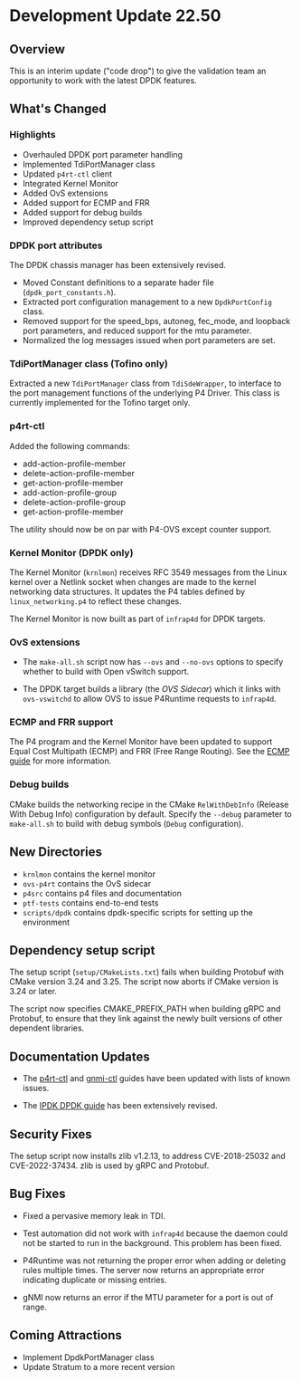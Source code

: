 # Development Update 22.50

## Overview

This is an interim update ("code drop") to give the validation team
an opportunity to work with the latest DPDK features.

## What's Changed

### Highlights

- Overhauled DPDK port parameter handling
- Implemented TdiPortManager class
- Updated `p4rt-ctl` client
- Integrated Kernel Monitor
- Added OvS extensions
- Added support for ECMP and FRR
- Added support for debug builds
- Improved dependency setup script

### DPDK port attributes

The DPDK chassis manager has been extensively revised.

- Moved Constant definitions to a separate hader file (`dpdk_port_constants.h`).
- Extracted port configuration management to a new `DpdkPortConfig` class.
- Removed support for the speed_bps, autoneg, fec_mode, and loopback port
  parameters, and reduced support for the mtu parameter.
- Normalized the log messages issued when port parameters are set.

### TdiPortManager class (Tofino only)

Extracted a new `TdiPortManager` class from `TdiSdeWrapper`, to interface
to the port management functions of the underlying P4 Driver. This class is
currently implemented for the Tofino target only.

### p4rt-ctl

Added the following commands:

- add-action-profile-member
- delete-action-profile-member
- get-action-profile-member
- add-action-profile-group
- delete-action-profile-group
- get-action-profile-member

The utility should now be on par with P4-OVS except counter support.

### Kernel Monitor (DPDK only)

The Kernel Monitor (`krnlmon`) receives RFC 3549 messages from the Linux
kernel over a Netlink socket when changes are made to the kernel networking
data structures. It updates the P4 tables defined by `linux_networking.p4`
to reflect these changes.

The Kernel Monitor is now built as part of `infrap4d` for DPDK targets.

### OvS extensions

- The `make-all.sh` script now has `--ovs` and `--no-ovs` options to specify
  whether to build with Open vSwitch support.

- The DPDK target builds a library (the _OVS Sidecar_) which it links with
  `ovs-vswitchd` to allow OVS to issue P4Runtime requests to `infrap4d`.

### ECMP and FRR support

The P4 program and the Kernel Monitor have been updated to support
Equal Cost Multipath (ECMP) and FRR (Free Range Routing). See the
[ECMP guide](https://github.com/ipdk-io/networking-recipe/blob/main/p4src/linux_networking/README_LINUX_NETWORKING_WITH_ECMP.md)
for more information.

### Debug builds

CMake builds the networking recipe in the CMake `RelWithDebInfo` (Release
With Debug Info) configuration by default. Specify the `--debug` parameter
to `make-all.sh` to build with debug symbols (`Debug` configuration).

## New Directories

- `krnlmon` contains the kernel monitor
- `ovs-p4rt` contains the OvS sidecar
- `p4src` contains p4 files and documentation
- `ptf-tests` contains end-to-end tests
- `scripts/dpdk` contains dpdk-specific scripts for setting up the environment

## Dependency setup script

The setup script (`setup/CMakeLists.txt`) fails when building Protobuf
with CMake version 3.24 and 3.25. The script now aborts if CMake version
is 3.24 or later.

The script now specifies CMAKE_PREFIX_PATH when building gRPC and Protobuf,
to ensure that they link against the newly built versions of other dependent
libraries.

## Documentation Updates

- The [p4rt-ctl](https://github.com/ipdk-io/networking-recipe/blob/main/docs/p4rt-ctl.rst#known-issues)
and [gnmi-ctl](https://github.com/ipdk-io/networking-recipe/blob/main/docs/dpdk/gnmi-ctl.rst#limitationsnote)
guides have been updated with lists of known issues.

- The [IPDK DPDK guide](https://github.com/ipdk-io/networking-recipe/blob/main/docs/ipdk-dpdk.md)
has been extensively revised.

## Security Fixes

The setup script now installs zlib v1.2.13, to address CVE-2018-25032 and
CVE-2022-37434. zlib is used by gRPC and Protobuf.

## Bug Fixes

- Fixed a pervasive memory leak in TDI.

- Test automation did not work with `infrap4d` because the daemon could not be
  started to run in the background. This problem has been fixed.

- P4Runtime was not returning the proper error when adding or deleting rules
  multiple times. The server now returns an appropriate error indicating
  duplicate or missing entries.

- gNMI now returns an error if the MTU parameter for a port is out of range.

## Coming Attractions

- Implement DpdkPortManager class
- Update Stratum to a more recent version
